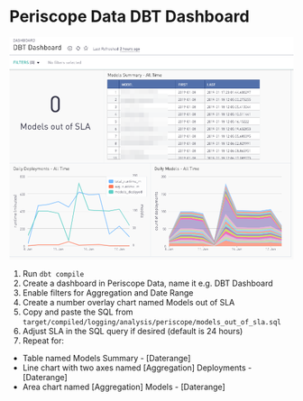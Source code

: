 # Periscope Data DBT Dashboard

![DBT Dashboard Screenshot](dashboard.png "DBT Dashboard")

1. Run `dbt compile`
2. Create a dashboard in Periscope Data, name it e.g. DBT Dashboard
3. Enable filters for Aggregation and Date Range
4. Create a number overlay chart named Models out of SLA
5. Copy and paste the SQL from
   `target/compiled/logging/analysis/periscope/models_out_of_sla.sql`
6. Adjust SLA in the SQL query if desired (default is 24 hours)
7. Repeat for:
  - Table named Models Summary - [Daterange]
  - Line chart with two axes named [Aggregation] Deployments - [Daterange]
  - Area chart named [Aggregation] Models - [Daterange]

